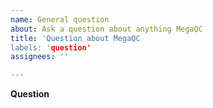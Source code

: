 ```yaml
---
name: General question
about: Ask a question about anything MegaQC
title: 'Question about MegaQC
labels: 'question'
assignees: ''

---
```


**Question**

<!-- Ask your question here. Please use the BUG template for bugs and the FEATURE REQUEST template for feature requests. -->
